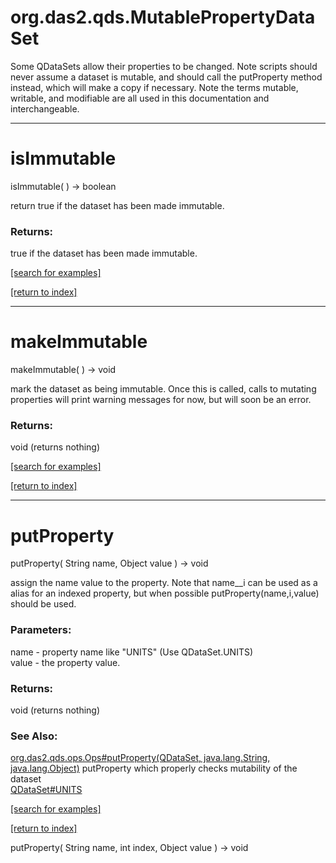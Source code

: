 # org.das2.qds.MutablePropertyDataSet

Some QDataSets allow their properties to be changed.  Note scripts should
 never assume a dataset is mutable, and should call the putProperty method 
 instead, which will make a copy if necessary.  Note the terms mutable, 
 writable, and modifiable are all used in this documentation and interchangeable.

***
<a name="isImmutable"></a>
# isImmutable
isImmutable(  ) &rarr; boolean

return true if the dataset has been made immutable.

### Returns:
true if the dataset has been made immutable.

<a href="https://github.com/autoplot/dev/search?q=isImmutable&unscoped_q=isImmutable">[search for examples]</a>

<a href="https://github.com/autoplot/documentation/blob/master/javadoc/index-all.md">[return to index]</a>

***
<a name="makeImmutable"></a>
# makeImmutable
makeImmutable(  ) &rarr; void

mark the dataset as being immutable.  Once this is called, calls to
 mutating properties will print warning messages for now, but will soon
 be an error.

### Returns:
void (returns nothing)


<a href="https://github.com/autoplot/dev/search?q=makeImmutable&unscoped_q=makeImmutable">[search for examples]</a>

<a href="https://github.com/autoplot/documentation/blob/master/javadoc/index-all.md">[return to index]</a>

***
<a name="putProperty"></a>
# putProperty
putProperty( String name, Object value ) &rarr; void

assign the name value to the property.  Note that name__i can be
 used as a alias for an indexed property, but when possible 
 putProperty(name,i,value) should be used.

### Parameters:
name - property name like "UNITS" (Use QDataSet.UNITS)
<br>value - the property value.

### Returns:
void (returns nothing)

### See Also:
<a href='https://git.uiowa.edu/jbf/autoplot/-/blob/master/doc/org/das2/qds/ops/Ops.md#putProperty'>org.das2.qds.ops.Ops#putProperty(QDataSet, java.lang.String, java.lang.Object)</a> putProperty which properly checks mutability of the dataset<br>
<a href='https://git.uiowa.edu/jbf/autoplot/-/blob/master/doc/org/das2/qds/QDataSet.md#UNITS'>QDataSet#UNITS</a> <br>

<a href="https://github.com/autoplot/dev/search?q=putProperty&unscoped_q=putProperty">[search for examples]</a>

<a href="https://github.com/autoplot/documentation/blob/master/javadoc/index-all.md">[return to index]</a>

putProperty( String name, int index, Object value ) &rarr; void<br>
